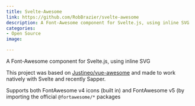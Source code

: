 ```yaml
---
title: Svelte-Awesome
link: https://github.com/RobBrazier/svelte-awesome
description: A Font-Awesome component for Svelte.js, using inline SVG
categories:
- Open Source
image: 

---
```

A Font-Awesome component for Svelte.js, using inline SVG

This project was based on [Justineo/vue-awesome](https://github.com/Justineo/vue-awesome) and made to work natively with Svelte and recently Sapper.

Supports both FontAwesome v4 icons (built in) and FontAwesome v5 (by importing the official `@fortawesome/*` packages